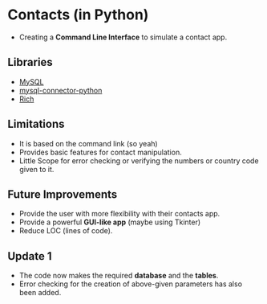 # Contacts (in Python)
* Creating a **Command Line Interface** to simulate a contact app.

## Libraries
* [MySQL](https://www.mysql.com/)
* [mysql-connector-python](https://pypi.org/project/mysql-connector-python/)
* [Rich](https://rich.readthedocs.io/en/stable/introduction.html)

## Limitations  
* It is based on the command link (so yeah)
* Provides basic features for contact manipulation.
* Little Scope for error checking or verifying the numbers or country code given to it.

## Future Improvements
* Provide the user with more flexibility with their contacts app.
* Provide a powerful **GUI-like app** (maybe using Tkinter)
* Reduce LOC (lines of code).

## Update 1
* The code now makes the required **database** and the **tables**.
* Error checking for the creation of above-given parameters has also been added.
